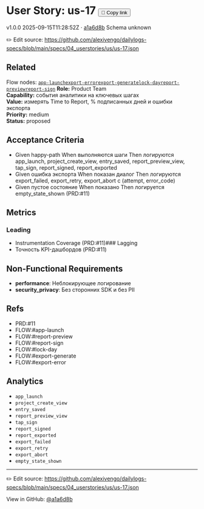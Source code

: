 # User Story: us-17 <button class="copy-link" aria-label="Copy page link" onclick="window.spechubCopyLink && window.spechubCopyLink()">🔗 Copy link</button>

<p class="badges">
  <span class="badge version">v1.0.0</span>
  <span class="badge build">2025-09-15T11:28:52Z · <a href="https://github.com/alexivengo/dailylogs-specs/commit/a1a6d8b" target="_blank" rel="noopener" class="sha">a1a6d8b</a></span>
  <span class="badge schema unknown">Schema unknown</span>
</p>

✏️ Edit source: https://github.com/alexivengo/dailylogs-specs/blob/main/specs/04_userstories/us/us-17.json
## Related
Flow nodes:
<span class="chip">[`app-launch`](../flow/nodes/app-launch.md)</span><span class="chip">[`export-error`](../flow/nodes/export-error.md)</span><span class="chip">[`export-generate`](../flow/nodes/export-generate.md)</span><span class="chip">[`lock-day`](../flow/nodes/lock-day.md)</span><span class="chip">[`report-preview`](../flow/nodes/report-preview.md)</span><span class="chip">[`report-sign`](../flow/nodes/report-sign.md)</span>
**Role:** Product Team  
**Capability:** события аналитики на ключевых шагах  
**Value:** измерять Time to Report, % подписанных дней и ошибки экспорта  
**Priority:** medium  
**Status:** proposed

## Acceptance Criteria
- Given happy-path When выполняются шаги Then логируются app_launch, project_create_view, entry_saved, report_preview_view, tap_sign, report_signed, report_exported
- Given ошибка экспорта When показан диалог Then логируются export_failed, export_retry, export_abort c (attempt, error_code)
- Given пустое состояние When показано Then логируется empty_state_shown (PRD:#11)

## Metrics
### Leading
- Instrumentation Coverage (PRD:#11)### Lagging
- Точность KPI-дашбордов (PRD:#11)
## Non-Functional Requirements
- **performance**: Неблокирующее логирование
- **security_privacy**: Без сторонних SDK и без PII

## Refs
- PRD:#11
- FLOW:#app-launch
- FLOW:#report-preview
- FLOW:#report-sign
- FLOW:#lock-day
- FLOW:#export-generate
- FLOW:#export-error

## Analytics
- `app_launch`
- `project_create_view`
- `entry_saved`
- `report_preview_view`
- `tap_sign`
- `report_signed`
- `report_exported`
- `export_failed`
- `export_retry`
- `export_abort`
- `empty_state_shown`

---
✏️ Edit source: https://github.com/alexivengo/dailylogs-specs/blob/main/specs/04_userstories/us/us-17.json

<p class="page-meta">
  View in GitHub: <a href="https://github.com/alexivengo/dailylogs-specs/commit/a1a6d8b" target="_blank" rel="noopener">@a1a6d8b</a></p>